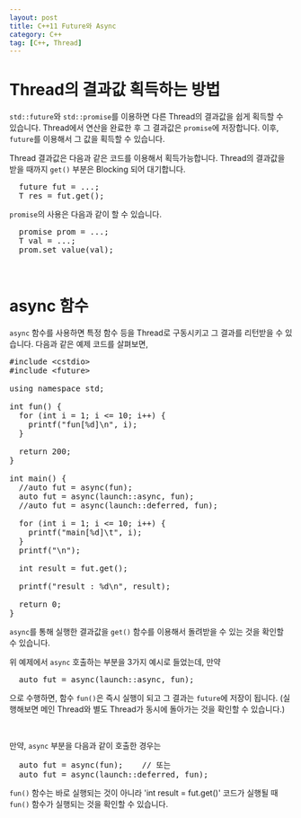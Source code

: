 ```yaml
---
layout: post
title: C++11 Future와 Async
category: C++
tag: [C++, Thread]
---
```

# Thread의 결과값 획득하는 방법

`std::future`와 `std::promise`를 이용하면 다른 Thread의 결과값을 쉽게 획득할 수 있습니다.
Thread에서 연산을 완료한 후 그 결과값은 `promise`에 저장합니다. 이후, `future`를 이용해서
그 값을 획득할 수 있습니다.

Thread 결과값은 다음과 같은 코드를 이용해서 획득가능합니다. Thread의 결과값을 받을 때까지
`get()` 부분은 Blocking 되어 대기합니다.

<pre class="prettyprint">
  future<T> fut = ...; 
  T res = fut.get();
</pre>

`promise`의 사용은 다음과 같이 할 수 있습니다.
<pre class="prettyprint">
  promise prom = ...;
  T val = ...;
  prom.set_value(val);
</pre>

<br>

# async 함수

`async` 함수를 사용하면 특정 함수 등을 Thread로 구동시키고 그 결과를 리턴받을 수 있습니다.
다음과 같은 예제 코드를 살펴보면, 

<pre class="prettyprint">
#include &lt;cstdio&gt;
#include &lt;future&gt;

using namespace std;

int fun() {
  for (int i = 1; i <= 10; i++) {
    printf("fun[%d]\n", i);
  }

  return 200;
}

int main() {
  //auto fut = async(fun);
  auto fut = async(launch::async, fun);
  //auto fut = async(launch::deferred, fun);

  for (int i = 1; i <= 10; i++) {
    printf("main[%d]\t", i);
  }
  printf("\n");

  int result = fut.get();

  printf("result : %d\n", result);

  return 0;
}
</pre>

`async`를 통해 실행한 결과값을 `get()` 함수를 이용해서 돌려받을 수 있는 것을 확인할 수 있습니다.

위 예제에서 `async` 호출하는 부분을 3가지 예시로 들었는데, 만약

<pre class="prettyprint">
  auto fut = async(launch::async, fun);
</pre>

으로 수행하면, 함수 `fun()`은 즉시 실행이 되고 그 결과는 `future`에 저장이 됩니다.
(실행해보면 메인 Thread와 별도 Thread가 동시에 돌아가는 것을 확인할 수 있습니다.)

<br>

만약, `async` 부분을 다음과 같이 호출한 경우는

<pre class="prettyprint">
  auto fut = async(fun);    // 또는
  auto fut = async(launch::deferred, fun);
</pre>

`fun()` 함수는 바로 실행되는 것이 아니라 'int result = fut.get()' 코드가 실행될 때
`fun()` 함수가 실행되는 것을 확인할 수 있습니다.